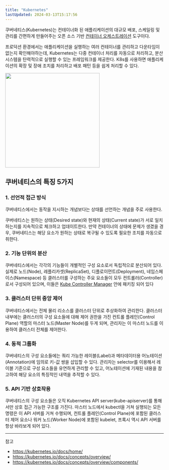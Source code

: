 ```yaml
---
title: "Kubernetes"
lastUpdated: 2024-03-13T15:17:56
---
```


쿠버네티스(Kubernetes)는 컨테이너화 된 애플리케이션의 대규모 배포, 스케일링 및 관리를 간편하게 만들어주는 오픈 소스 기반 <a href="https://github.com/rlaisqls/TIL/blob/main/%EB%8D%B0%EB%B8%8C%EC%98%B5%EC%8A%A4%20DevOps/Container%20Orchestration.md">컨테이너 오케스트레이션</a> 도구이다. 

프로덕션 환경에서는 애플리케이션을 실행하는 여러 컨테이너를 관리하고 다운타임이 없는지 확인해야하는데, Kubernetes는 다중 컨테이너 처리를 자동으로 처리하고, 분산 시스템을 탄력적으로 실행할 수 있는 프레임워크를 제공한다. K8s를 사용하면 애플리케이션의 확장 및 장애 조치를 처리하고 배포 패턴 등을 쉽게 처리할 수 있다.

<img height="300px" src="https://images.velog.io/images/sanspareilsmyn/post/557e22d9-856a-48fc-9f29-e85c8b3004e4/k8s-eyecatch.jpeg">

## 쿠버네티스의 특징 5가지

### 1. 선언적 접근 방식

쿠버네티스에서는 동작을 지시하는 개념보다는 상태를 선언하는 개념을 주로 사용한다.

쿠버네티스는 원하는 상태(Desired state)와 현재의 상태(Current state)가 서로 일치하는지를 지속적으로 체크하고 업데이트한다. 만약 컨테이너의 상태에 문제가 생겼을 경우, 쿠버네티스는 해당 요소가 원하는 상태로 복구될 수 있도록 필요한 조치를 자동으로 취한다.  

### 2. 기능 단위의 분산

쿠버네티스에서는 각각의 기능들이 개별적인 구성 요소로서 독립적으로 분산되어 있다. 실제로 노드(Node), 레플리카셋(ReplicaSet), 디플로이먼트(Deployment), 네임스페이스(Namespace) 등 클러스터를 구성하는 주요 요소들이 모두 컨트롤러(Controller)로서 구성되어 있으며, 이들은 <a href="https://kubernetes.io/docs/reference/command-line-tools-reference/kube-controller-manager/">Kube Controller Manager</a> 안에 패키징 되어 있다

### 3. 클러스터 단위 중앙 제어

쿠버네티스에서는 전체 물리 리소스를 클러스터 단위로 추상화하여 관리한다. 클러스터 내부에는 클러스터의 구성 요소들에 대해 제어 권한을 가진 컨트롤 플레인(Control Plane) 역할의 마스터 노드(Master Node)를 두게 되며, 관리자는 이 마스터 노드를 이용하여 클러스터 전체를 제어한다.

### 4. 동적 그룹화

쿠버네티스의 구성 요소들에는 쿼리 가능한 레이블(Label)과 메타데이터용 어노테이션(Annotation)에 임의로 키-값 쌍을 삽입할 수 있다. 관리자는 selector를 이용해서 레이블 기준으로 구성 요소들을 유연하게 관리할 수 있고, 어노테이션에 기재된 내용을 참고하여 해당 요소의 특징적인 내역을 추적할 수 있다.

### 5. API 기반 상호작용

쿠버네티스의 구성 요소들은 오직 Kubernetes API server(kube-apiserver)를 통해서만 상호 접근 가능한 구조를 가진다. 마스터 노드에서 kubectl을 거쳐 실행되는 모든 명령은 이 API 서버를 거쳐 수행되며, 컨트롤 플레인(Control Plane)에 포함된 클러스터 제어 요소나 워커 노드(Worker Node)에 포함된 kubelet, 프록시 역시 API 서버를 항상 바라보게 되어 있다.

---
참고
- https://kubernetes.io/docs/home/
- https://kubernetes.io/docs/concepts/overview/
- https://kubernetes.io/docs/concepts/overview/components/